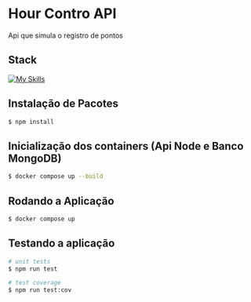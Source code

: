 
# Hour Contro API

Api que simula o registro de pontos

## Stack
[![My Skills](https://skillicons.dev/icons?i=nodejs,ts,nestjs,mongodb,docker)](https://skillicons.dev)

## Instalação de Pacotes

```bash
$ npm install
```

## Inicialização dos containers (Api Node e Banco MongoDB)

```bash
$ docker compose up --build
```

## Rodando a Aplicação

```bash
$ docker compose up 
```



## Testando a aplicação

```bash
# unit tests
$ npm run test

# test coverage
$ npm run test:cov
```


